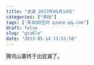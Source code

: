 ```yaml
---
title: "说说 2013年05月14日"
categories: ["嘀咕"]
tags: ["来自QQ空间 qzone.qq.com"]
draft: false
slug: "gzaKle"
date: "2013-05-14 11:51:50"
---
```


腾讯山寨终于出屁漏了。
